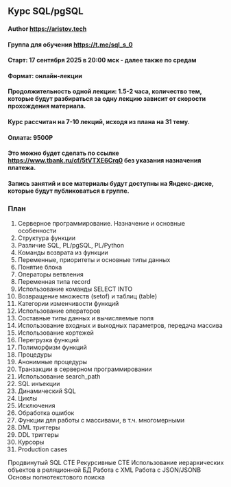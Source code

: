 ## Курс SQL/pgSQL
#### Author https://aristov.tech
#### Группа для обучения https://t.me/sql_s_0 
#### Старт: 17 сентября 2025 в 20:00 мск - далее также по средам
#### Формат: онлайн-лекции
#### Продолжительность одной лекции: 1.5-2 часа, количество тем, которые будут разбираться за одну лекцию зависит от скорости прохождения материала. 
#### Курс рассчитан на 7-10 лекций, исходя из плана на 31 тему. 
#### Оплата: 9500Р
#### Это можно будет сделать по ссылке https://www.tbank.ru/cf/5tVTXE6Crq0 без указания назначения платежа.
#### Запись занятий и все материалы будут доступны на Яндекс-диске, которые будут публиковаться в группе. 

### План
01. Серверное программирование. Назначение и основные особенности
02. Структура функции
03. Различие SQL, PL/pgSQL, PL/Python
04. Команды возврата из функции
05. Переменные, приоритеты и основные типы данных
06. Понятие блока
07. Операторы ветвления
08. Переменная типа record
09. Использование команды SELECT INTO
10. Возвращение множеств (setof) и таблиц (table)
11. Категории изменчивости функций
12. Использование операторов
13. Составные типы данных и вычисляемые поля
14. Использование входных и выходных параметров, передача массива
15. Использование кортежей
16. Перегрузка функций
17. Полиморфизм функций
18. Процедуры
19. Анонимные процедуры
20. Транзакции в серверном программировании
21. Использование search_path 
22. SQL инъекции
23. Динамический SQL
24. Циклы
25. Исключения
26. Обработка ошибок
27. Функции для работы с массивами, в т.ч. многомерными
28. DML триггеры
29. DDL триггеры
30. Курсоры
31. Production cases



Продвинутый SQL
СТЕ
Рекурсивные СТЕ
Использование иерархических объектов в реляционной БД
Работа с XML
Работа с JSON/JSONB
Основы полнотекстового поиска

